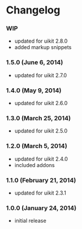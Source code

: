 # Changelog

### WIP
- updated for uikit 2.8.0
- added markup snippets

### 1.5.0 (June 6, 2014)
 - updated for uikit 2.7.0

### 1.4.0 (May 9, 2014)
  - updated for uikit 2.6.0

### 1.3.0 (March 25, 2014)
  - updated for uikit 2.5.0

### 1.2.0 (March 5, 2014)
  - updated for uikit 2.4.0
  - included addons

### 1.1.0 (February 21, 2014)
  - updated for uikit 2.3.1

### 1.0.0 (January 24, 2014)
  - initial release

